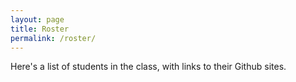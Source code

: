 ```yaml
---
layout: page
title: Roster
permalink: /roster/
---
```


Here's a list of students in the class, with links to their Github sites.